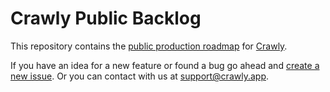 # Crawly Public Backlog

This repository contains the [public production roadmap](https://github.com/crawly-app/backlog/projects/1) for [Crawly](https://crawly.app).

If you have an idea for a new feature or found a bug go ahead and [create a new issue](https://github.com/crawly-app/backlog/issues/new). Or you can contact with us at [support@crawly.app](mailto:support@crawly.app).

